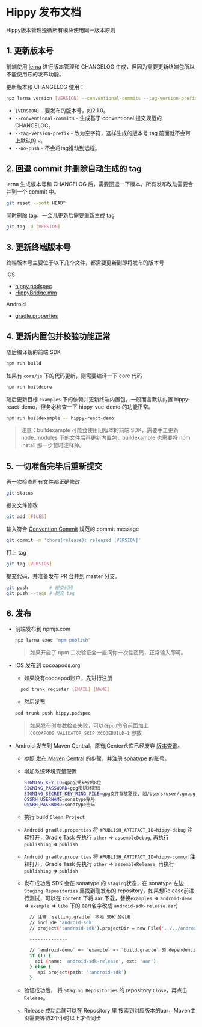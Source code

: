 # Hippy 发布文档

Hippy版本管理遵循所有模块使用同一版本原则

## 1. 更新版本号

前端使用 [lerna](https://lerna.js.org/) 进行版本管理和 CHANGELOG 生成，但因为需要更新终端包所以不能使用它的发布功能。

更新版本和 CHANGELOG 使用：

```bash
npx lerna version [VERSION] --conventional-commits --tag-version-prefix='' --no-push
```

* `[VERSION]` - 要发布的版本号，如2.1.0。
* `--conventional-commits` - 生成基于 conventional 提交规范的 CHANGELOG。
* `--tag-version-prefix` - 改为空字符，这样生成的版本号 tag 前面就不会带上默认的 `v`。
* `--no-push` - 不会将tag推动到远程。

## 2. 回退 commit 并删除自动生成的 tag

lerna 生成版本号和 CHANGELOG 后，需要回退一下版本，所有发布改动需要合并到一个 commit 中。

```bash
git reset --soft HEAD^
```

同时删除 tag，一会儿更新后需要重新生成 tag

```bash
git tag -d [VERSION]
```

## 3. 更新终端版本号

终端版本号主要位于以下几个文件，都需要更新到即将发布的版本号

iOS

* [hippy.podspec](https://github.com/Tencent/Hippy/blob/master/hippy.podspec#L11)
* [HippyBridge.mm](https://github.com/Tencent/Hippy/blob/master/ios/sdk/base/HippyBridge.mm#L45)

Android

* [gradle.properties](https://github.com/Tencent/Hippy/blob/master/android/sdk/gradle.properties#L25)

## 4. 更新内置包并校验功能正常

随后编译新的前端 SDK

```bash
npm run build
```

如果有 `core/js` 下的代码更新，则需要编译一下 core 代码

```bash
npm run buildcore
```

随后更新目标 `examples` 下的依赖并更新终端内置包，一般而言默认内置 hippy-react-demo，但务必检查一下 hippy-vue-demo 的功能正常。

```bash
npm run buildexample -- hippy-react-demo
```

> 注意：buildexample 可能会使用旧版本的前端 SDK，需要手工更新 node_modules 下的文件后再更新内置包，buildexample 也需要将 npm install 那一步暂时注释掉。

## 5. 一切准备完毕后重新提交

再一次检查所有文件都正确修改

```bash
git status
```

提交文件修改

```bash
git add [FILES]
```

输入符合 [Convention Commit](https://conventionalcommits.org/) 规范的 commit message

```bash
git commit -m 'chore(release): released [VERSION]'
```

打上 tag

```bash
git tag [VERSION]
```

提交代码，并准备发布 PR 合并到 master 分支。

```bash
git push        # 提交代码
git push --tags # 提交 tag
```

## 6. 发布

* 前端发布到 npmjs.com

  ```bash
  npx lerna exec "npm publish"
  ```

  > 如果开启了 npm 二次验证会一直问你一次性密码，正常输入即可。

* iOS 发布到 cocoapods.org
  
  * 如果没有cocoapod账户，先进行注册

  ```bash
    pod trunk register [EMAIL] [NAME]
  ```

  * 然后发布

  ```bash
  pod trunk push hippy.podspec
  ```

  > 如果发布时参数检查失败，可以在`pod`命令前面加上 `COCOAPODS_VALIDATOR_SKIP_XCODEBUILD=1` 参数

* Android 发布到 Maven Central，原有jCenter仓库已经废弃 [版本查询](https://search.maven.org/search?q=com.tencent.hippy)。
  
  * 参照 [发布 Maven Central](https://zhuanlan.zhihu.com/p/362205023) 的步骤，并注册 [sonatype](https://oss.sonatype.org) 的账号。
  * 增加系统环境变量配置

    ```bash
    SIGNING_KEY_ID=gpg公钥key后8位
    SIGNING_PASSWORD=gpg密钥对密码
    SIGNING_SECRET_KEY_RING_FILE=gpg文件存放路径, 如/Users/user/.gnupg/secring.gpg
    OSSRH_USERNAME=sonatype账号
    OSSRH_PASSWORD=sonatype密码
    ```

  * 执行 build `Clean Project`
  * `Android gradle.properties` 将 `#PUBLISH_ARTIFACT_ID=hippy-debug` 注释打开，Gradle Task 先执行 `other` => `assembleDebug`, 再执行 `publishing` => `publish`
  * `Android gradle.properties` 将 `#PUBLISH_ARTIFACT_ID=hippy-common` 注释打开，Gradle Task 先执行 `other` => `assembleRelease`, 再执行 `publishing` => `publish`
  * 发布成功后 SDK 会在 sonatype 的 `staging`状态，在 sonatype 左边 `Staging Repositories` 里找到刚发布的 repository，如果想Release前进行测试，可以在 `Content` 下将 `aar` 下载，替换`examples` => `android-demo` => `example` => `libs` 下的 aar(名字改成 `android-sdk-release.aar`)

    ```bash
      // 注释 `setting.gradle` 本地 SDK 的引用
      // include 'android-sdk'
      // project(':android-sdk').projectDir = new File('../../android/sdk')

      --------------

      // `android-demo` => `example` => `build.gradle` 的 dependencies 修改如下，这样就会默认采用本地 aar
      if (1) {
        api (name: 'android-sdk-release', ext: 'aar')
      } else {
         api project(path: ':android-sdk')
      }
    ```

  * 验证成功后， 将 `Staging Repositories` 的 repository `Close`，再点击 `Release`。
  * Release 成功后就可以在 Repository 里 搜索到对应版本的aar，Maven主页需要等待2个小时以上才会同步
